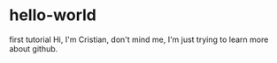 # hello-world
first tutorial
Hi, I'm Cristian, don't mind me, I'm just trying to learn more about github.
